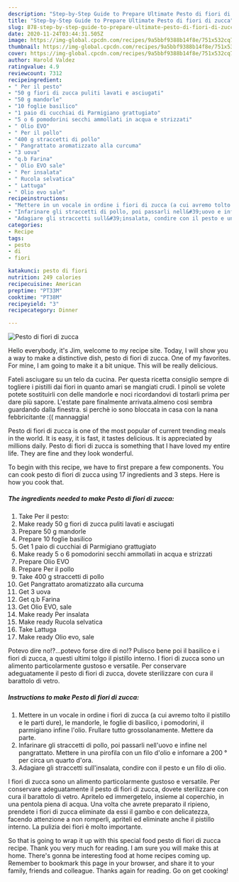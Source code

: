 ```yaml
---
description: "Step-by-Step Guide to Prepare Ultimate Pesto di fiori di zucca"
title: "Step-by-Step Guide to Prepare Ultimate Pesto di fiori di zucca"
slug: 878-step-by-step-guide-to-prepare-ultimate-pesto-di-fiori-di-zucca
date: 2020-11-24T03:44:31.505Z
image: https://img-global.cpcdn.com/recipes/9a5bbf9388b14f8e/751x532cq70/pesto-di-fiori-di-zucca-recipe-main-photo.jpg
thumbnail: https://img-global.cpcdn.com/recipes/9a5bbf9388b14f8e/751x532cq70/pesto-di-fiori-di-zucca-recipe-main-photo.jpg
cover: https://img-global.cpcdn.com/recipes/9a5bbf9388b14f8e/751x532cq70/pesto-di-fiori-di-zucca-recipe-main-photo.jpg
author: Harold Valdez
ratingvalue: 4.9
reviewcount: 7312
recipeingredient:
- " Per il pesto"
- "50 g fiori di zucca puliti lavati e asciugati"
- "50 g mandorle"
- "10 foglie basilico"
- "1 paio di cucchiai di Parmigiano grattugiato"
- "5 o 6 pomodorini secchi ammollati in acqua e strizzati"
- " Olio EVO"
- " Per il pollo"
- "400 g straccetti di pollo"
- " Pangrattato aromatizzato alla curcuma"
- "3 uova"
- "q.b Farina"
- " Olio EVO sale"
- " Per insalata"
- " Rucola selvatica"
- " Lattuga"
- " Olio evo sale"
recipeinstructions:
- "Mettere in un vocale in ordine i fiori di zucca (a cui avremo tolto il pistillo e le parti dure), le mandorle, le foglie di basilico, i pomodorini, il parmigiano infine l&#39;olio. Frullare tutto grossolanamente. Mettere da parte."
- "Infarinare gli straccetti di pollo, poi passarli nell&#39;uovo e infine nel pangrattato. Mettere in una pirofila con un filo d&#39;olio e infornare a 200 ° per circa un quarto d&#39;ora."
- "Adagiare gli straccetti sull&#39;insalata, condire con il pesto e un filo di olio."
categories:
- Recipe
tags:
- pesto
- di
- fiori

katakunci: pesto di fiori 
nutrition: 249 calories
recipecuisine: American
preptime: "PT33M"
cooktime: "PT38M"
recipeyield: "3"
recipecategory: Dinner

---
```



![Pesto di fiori di zucca](https://img-global.cpcdn.com/recipes/9a5bbf9388b14f8e/751x532cq70/pesto-di-fiori-di-zucca-recipe-main-photo.jpg)

Hello everybody, it's Jim, welcome to my recipe site. Today, I will show you a way to make a distinctive dish, pesto di fiori di zucca. One of my favorites. For mine, I am going to make it a bit unique. This will be really delicious.

Fateli asciugare su un telo da cucina. Per questa ricetta consiglio sempre di togliere i pistilli dai fiori in quanto amari se mangiati crudi. I pinoli se volete potete sostituirli con delle mandorle e noci ricordandovi di tostarli prima per dare più sapore. L&#39;estate pare finalmente arrivata.almeno così sembra guardando dalla finestra. sì perchè io sono bloccata in casa con la nana febbricitante :(( mannaggia!

Pesto di fiori di zucca is one of the most popular of current trending meals in the world. It is easy, it is fast, it tastes delicious. It is appreciated by millions daily. Pesto di fiori di zucca is something that I have loved my entire life. They are fine and they look wonderful.


To begin with this recipe, we have to first prepare a few components. You can cook pesto di fiori di zucca using 17 ingredients and 3 steps. Here is how you cook that.

<!--inarticleads1-->

##### The ingredients needed to make Pesto di fiori di zucca:

1. Take  Per il pesto:
1. Make ready 50 g fiori di zucca puliti lavati e asciugati
1. Prepare 50 g mandorle
1. Prepare 10 foglie basilico
1. Get 1 paio di cucchiai di Parmigiano grattugiato
1. Make ready 5 o 6 pomodorini secchi ammollati in acqua e strizzati
1. Prepare  Olio EVO
1. Prepare  Per il pollo
1. Take 400 g straccetti di pollo
1. Get  Pangrattato aromatizzato alla curcuma
1. Get 3 uova
1. Get q.b Farina
1. Get  Olio EVO, sale
1. Make ready  Per insalata
1. Make ready  Rucola selvatica
1. Take  Lattuga
1. Make ready  Olio evo, sale


Potevo dire no!?…potevo forse dire di no!? Pulisco bene poi il basilico e i fiori di zucca, a questi ultimi tolgo il pistillo interno. I fiori di zucca sono un alimento particolarmente gustoso e versatile. Per conservare adeguatamente il pesto di fiori di zucca, dovete sterilizzare con cura il barattolo di vetro. 

<!--inarticleads2-->

##### Instructions to make Pesto di fiori di zucca:

1. Mettere in un vocale in ordine i fiori di zucca (a cui avremo tolto il pistillo e le parti dure), le mandorle, le foglie di basilico, i pomodorini, il parmigiano infine l&#39;olio. Frullare tutto grossolanamente. Mettere da parte.
1. Infarinare gli straccetti di pollo, poi passarli nell&#39;uovo e infine nel pangrattato. Mettere in una pirofila con un filo d&#39;olio e infornare a 200 ° per circa un quarto d&#39;ora.
1. Adagiare gli straccetti sull&#39;insalata, condire con il pesto e un filo di olio.


I fiori di zucca sono un alimento particolarmente gustoso e versatile. Per conservare adeguatamente il pesto di fiori di zucca, dovete sterilizzare con cura il barattolo di vetro. Apritelo ed immergetelo, insieme al coperchio, in una pentola piena di acqua. Una volta che avrete preparato il ripieno, prendete i fiori di zucca eliminate da essi il gambo e con delicatezza, facendo attenzione a non romperli, apriteli ed eliminate anche il pistillo interno. La pulizia dei fiori è molto importante. 

So that is going to wrap it up with this special food pesto di fiori di zucca recipe. Thank you very much for reading. I am sure you will make this at home. There's gonna be interesting food at home recipes coming up. Remember to bookmark this page in your browser, and share it to your family, friends and colleague. Thanks again for reading. Go on get cooking!
